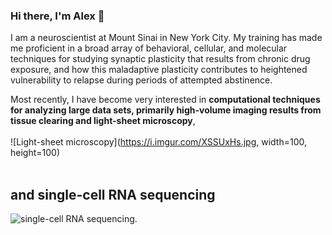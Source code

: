 ### Hi there, I'm Alex 👋
 
I am a neuroscientist at Mount Sinai in New York City. My training has made me proficient in a broad array of behavioral, cellular, and molecular techniques for studying synaptic plasticity that results from chronic drug exposure, and how this maladaptive plasticity contributes to heightened vulnerability to relapse during periods of attempted abstinence.

Most recently, I have become very interested in **computational techniques for analyzing large data sets, primarily high-volume imaging results from tissue clearing and light-sheet microscopy**, 
<br>
<br>
![Light-sheet microscopy](https://i.imgur.com/XSSUxHs.jpg, width=100, height=100)
<br/><br/>
## and single-cell RNA sequencing
![single-cell RNA sequencing](https://i.imgur.com/QYgiNEC.png).

<!--
**alexcwsmith/alexcwsmith** is a ✨ _special_ ✨ repository because its `README.md` (this file) appears on your GitHub profile.





Here are some ideas to get you started:

- 🔭 I’m currently working on ...
- 🌱 I’m currently learning ...
- 👯 I’m looking to collaborate on ...
- 🤔 I’m looking for help with ...
- 💬 Ask me about ...
- 📫 How to reach me: ...
- 😄 Pronouns: ...
- ⚡ Fun fact: ...
-->
